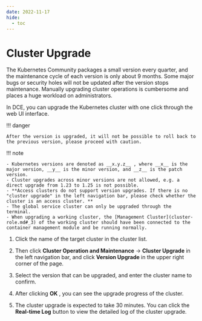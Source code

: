```yaml
---
date: 2022-11-17
hide:
  - toc
---
```


# Cluster Upgrade

The Kubernetes Community packages a small version every quarter, and the maintenance cycle of each version is only about 9 months. Some major bugs or security holes will not be updated after the version stops maintenance. Manually upgrading cluster operations is cumbersome and places a huge workload on administrators.

In DCE, you can upgrade the Kubernetes cluster with one click through the web UI interface.

!!! danger

    After the version is upgraded, it will not be possible to roll back to the previous version, please proceed with caution.

!!! note

    - Kubernetes versions are denoted as __x.y.z__ , where __x__ is the major version, __y__ is the minor version, and __z__ is the patch version.
    - Cluster upgrades across minor versions are not allowed, e.g. a direct upgrade from 1.23 to 1.25 is not possible.
    - **Access clusters do not support version upgrades. If there is no "cluster upgrade" in the left navigation bar, please check whether the cluster is an access cluster. **
    - The global service cluster can only be upgraded through the terminal.
    - When upgrading a working cluster, the [Management Cluster](cluster-role.md#_3) of the working cluster should have been connected to the container management module and be running normally.

1. Click the name of the target cluster in the cluster list.

    

2. Then click __Cluster Operation and Maintenance__ -> __Cluster Upgrade__ in the left navigation bar, and click __Version Upgrade__ in the upper right corner of the page.

    

3. Select the version that can be upgraded, and enter the cluster name to confirm.

      

4. After clicking __OK__ , you can see the upgrade progress of the cluster.

      

5. The cluster upgrade is expected to take 30 minutes. You can click the __Real-time Log__ button to view the detailed log of the cluster upgrade.

    